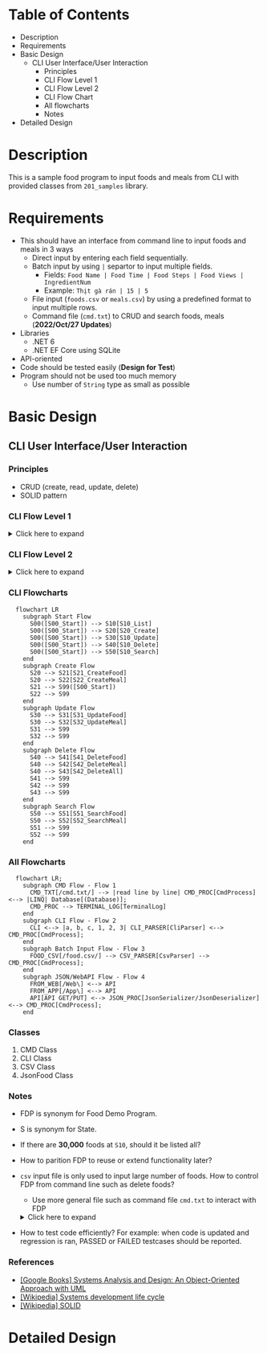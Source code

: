 
# Table of Contents

- Description
- Requirements
- Basic Design
  - CLI User Interface/User Interaction
    - Principles
    - CLI Flow Level 1
    - CLI Flow Level 2
    - CLI Flow Chart
    - All flowcharts
    - Notes
- Detailed Design

# Description

This is a sample food program to input foods and meals from CLI with provided classes from `201_samples` library.

# Requirements

- This should have an interface from command line to input foods and meals in 3 ways
  - Direct input by entering each field sequentially.
  - Batch input by using `|` separtor to input multiple fields.
    - Fields: `Food Name | Food Time | Food Steps | Food Views | IngredientNum`
    - Example: `Thịt gà rán | 15 | 5`
  - File input (`foods.csv` or `meals.csv`) by using a predefined format to input multiple rows.
  - Command file (`cmd.txt`) to CRUD and search foods, meals (**2022/Oct/27 Updates**)
- Libraries
  - .NET 6
  - .NET EF Core using SQLite
- API-oriented
- Code should be tested easily (**Design for Test**)
- Program should not be used too much memory
  - Use number of `String` type as small as possible

# Basic Design

## CLI User Interface/User Interaction

### Principles
- CRUD (create, read, update, delete)
- SOLID pattern

### CLI Flow Level 1

<details>
  <summary>Click here to expand</summary>

`S00` What do you want to do?
  1. List (or output) => `S10`
  2. Create (or add, input)  => `S20`
  3. Update => `S30`
  4. Delete => `S40`
  5. Search (find) => `S50`
  6. Quit (exit)

`S10` What do you want to list?
  1. Foods
  2. Meals
  3. All

`S20` What do you want to create?
  1. Foods
  2. Meals
  3. All (_optional_)

`S30` What do you want to update?
  1. Foods
  2. Meals
  3. All (_optional_)

`S40` What do you want to delete?
  1. Foods
  2. Meals
  3. All (**dangerous!!!**)

`S50` What do you want to find?
  1. Foods
  2. Meals
  3. All (_optional_)

If an invalid option is entered, the question will be appeared again!

</details>

### CLI Flow Level 2

<details>
  <summary>Click here to expand</summary>

```
S21 Create food

[CREATE] Please enter food name:
[CREATE] Please enter food steps:

[CREATE] Review:

Food name:
Food steps:

[CREATE] Save (Y/N)?

[CREATE] OK
or
[CREATE] NG

Go back to S00
```

```
S22 Create meal

[CREATE] Please enter meal name:
[CREATE] Please enter food ID list:

[CREATE] Review:

Meal name:
Food list:
Food name list:

[CREATE] Save (Y/N)?

[CREATE] OK
or
[CREATE] NG

Go back to S00
```

```
S31 Update food

[UPDATE] Please enter food ID:

[UPDATE] Review:

Food name:
Food steps:

[UPDATE] Please enter new food name:
[UPDATE] Please enter new food steps:

[UPDATE] Review:

New food name:
New food steps:

[UPDATE] Save (Y/N)?

[UPDATE] OK
or
[UPDATE] NG

Go back to S00
```

```
S32 Update meal

[UPDATE] Please enter meal ID:

[UPDATE] Review:

Meal name:
Food list:
Food name list:

[UPDATE] Please enter new  meal name:
[UPDATE] Please enter new food ID list:

[UPDATE] Review:

New meal name:
New food list:
New food name list:

[UPDATE] Save (Y/N)?

[UPDATE] OK
or
[UPDATE] NG

Go back to S00
```

```
S41 Delete food

[DELETE] Please enter food ID:

[DELETE] Review:

Food name:
Food steps:

[UPDATE] Save (Y/N)?

[UPDATE] OK
or
[UPDATE] NG

Go back to S00
```

```
S42 Delete meal

[DELETE] Please enter meal ID:

[DELETE] Save (Y/N)?

[DELETE] OK
or
[DELETE] NG

Go back to S00
```

```
S43 Delete all

[DELETE] Please be very careful!!!

[DELETE] Save (Y/N)?

[DELETE] OK
or
[DELETE] NG

Go back to S00
```

```
S50 Search food

[SEARCH] Please enter food ID:

Food name:
Food steps:
```

```
S51 Search meal

[SEARCH] Please enter meal ID:

[SEARCH] Review:

Meal name:
Food list:
Food name list:
```

</details>

### CLI Flowcharts

```mermaid
  flowchart LR
    subgraph Start Flow
      S00([S00_Start]) --> S10[S10_List]
      S00([S00_Start]) --> S20[S20_Create]
      S00([S00_Start]) --> S30[S10_Update]
      S00([S00_Start]) --> S40[S10_Delete]
      S00([S00_Start]) --> S50[S10_Search]
    end
    subgraph Create Flow
      S20 --> S21[S21_CreateFood]
      S20 --> S22[S22_CreateMeal]
      S21 --> S99([S00_Start])
      S22 --> S99
    end
    subgraph Update Flow
      S30 --> S31[S31_UpdateFood]
      S30 --> S32[S32_UpdateMeal]
      S31 --> S99
      S32 --> S99
    end
    subgraph Delete Flow
      S40 --> S41[S41_DeleteFood]
      S40 --> S42[S42_DeleteMeal]
      S40 --> S43[S42_DeleteAll]
      S41 --> S99
      S42 --> S99
      S43 --> S99
    end
    subgraph Search Flow
      S50 --> S51[S51_SearchFood]
      S50 --> S52[S52_SearchMeal]
      S51 --> S99
      S52 --> S99
    end

```


### All Flowcharts

```mermaid
  flowchart LR;
    subgraph CMD Flow - Flow 1
      CMD_TXT[/cmd.txt/] --> |read line by line| CMD_PROC[CmdProcess] <--> |LINQ| Database[(Database)];
      CMD_PROC --> TERMINAL_LOG[TerminalLog]
    end
    subgraph CLI Flow - Flow 2
      CLI <--> |a, b, c, 1, 2, 3| CLI_PARSER[CliParser] <--> CMD_PROC[CmdProcess];
    end
    subgraph Batch Input Flow - Flow 3
      FOOD_CSV[/food.csv/] --> CSV_PARSER[CsvParser] --> CMD_PROC[CmdProcess];
    end
    subgraph JSON/WebAPI Flow - Flow 4
      FROM_WEB[/Web\] <--> API
      FROM_APP[/App\] <--> API      
      API[API GET/PUT] <--> JSON_PROC[JsonSerializer/JsonDeserializer] <--> CMD_PROC[CmdProcess];
    end
```

### Classes

1. CMD Class
2. CLI Class
3. CSV Class
4. JsonFood Class

### Notes
- FDP is synonym for Food Demo Program.
- S is synonym for State.
- If there are **30,000** foods at `S10`, should it be listed all?
- How to parition FDP to reuse or extend functionality later?
- `csv` input file is only used to input large number of foods. How to control FDP from command line such as delete foods?
  - Use more general file such as command file `cmd.txt` to interact with FDP

  <details>
    <summary>Click here to expand</summary>

  - `cmd.txt` format is `CMD | REG | VAL`
    - Commands `CMD` are
      - `LIST`
      - `CREATE`
      - `UPDATE`
      - `DELETE`
      - `SEARCH`
    - Register `REG` are
      - `Foods`
      - `Meals`
      - `All`
    - Value `VAL` are
      - For `Foods` register
        - `Food Name | Food Time | Food Steps | Food Views | IngredientNum`
      - For `Meals` register
        - `Meal Name | FoodId Item 1, FoodId Item 2`
    - Example
      ```
      LIST   | Foods
      CREATE | Foods | Trung ran   | 10
      CREATE | Foods | Rau cai xao | 15
      CREATE | Foods | Thit luoc   | 20
      CREATE | Foods | Nuoc mam    | 4
      CREATE | Foods | Rau muong luoc | 20
      CREATE | Foods | Dau phu luoc   | 5
      CREATE | Foods | Nem ran        | 60
      LIST
      UPDATE | Foods | ID | 3 | 4
      LIST
      DELETE | Foods | ID | 5
      LIST
      ```
  - Reg is synomnym for register that is used when test ALU in CPU!!! _Please recommend better word if you can!_.
  </details>

- How to test code efficiently? For example: when code is updated and regression is ran, PASSED or FAILED testcases should be reported.

### References

- [[Google Books] Systems Analysis and Design: An Object-Oriented Approach with UML](https://books.google.com/books?id=rbLrBgAAQBAJ)
- [[Wikipedia] Systems development life cycle](https://en.wikipedia.org/wiki/Systems_development_life_cycle)
- [[Wikipedia] SOLID](https://en.wikipedia.org/wiki/SOLID)

# Detailed Design


